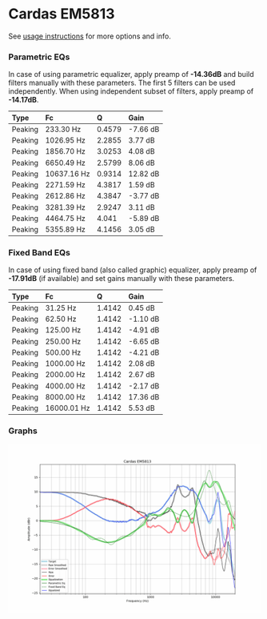 # Cardas EM5813
See [usage instructions](https://github.com/jaakkopasanen/AutoEq#usage) for more options and info.

### Parametric EQs
In case of using parametric equalizer, apply preamp of **-14.36dB** and build filters manually
with these parameters. The first 5 filters can be used independently.
When using independent subset of filters, apply preamp of **-14.17dB**.

| Type    | Fc          |      Q | Gain     |
|:--------|:------------|:-------|:---------|
| Peaking | 233.30 Hz   | 0.4579 | -7.66 dB |
| Peaking | 1026.95 Hz  | 2.2855 | 3.77 dB  |
| Peaking | 1856.70 Hz  | 3.0253 | 4.08 dB  |
| Peaking | 6650.49 Hz  | 2.5799 | 8.06 dB  |
| Peaking | 10637.16 Hz | 0.9314 | 12.82 dB |
| Peaking | 2271.59 Hz  | 4.3817 | 1.59 dB  |
| Peaking | 2612.86 Hz  | 4.3847 | -3.77 dB |
| Peaking | 3281.39 Hz  | 2.9247 | 3.11 dB  |
| Peaking | 4464.75 Hz  | 4.041  | -5.89 dB |
| Peaking | 5355.89 Hz  | 4.1456 | 3.05 dB  |

### Fixed Band EQs
In case of using fixed band (also called graphic) equalizer, apply preamp of **-17.91dB**
(if available) and set gains manually with these parameters.

| Type    | Fc          |      Q | Gain     |
|:--------|:------------|:-------|:---------|
| Peaking | 31.25 Hz    | 1.4142 | 0.45 dB  |
| Peaking | 62.50 Hz    | 1.4142 | -1.10 dB |
| Peaking | 125.00 Hz   | 1.4142 | -4.91 dB |
| Peaking | 250.00 Hz   | 1.4142 | -6.65 dB |
| Peaking | 500.00 Hz   | 1.4142 | -4.21 dB |
| Peaking | 1000.00 Hz  | 1.4142 | 2.08 dB  |
| Peaking | 2000.00 Hz  | 1.4142 | 2.67 dB  |
| Peaking | 4000.00 Hz  | 1.4142 | -2.17 dB |
| Peaking | 8000.00 Hz  | 1.4142 | 17.36 dB |
| Peaking | 16000.01 Hz | 1.4142 | 5.53 dB  |

### Graphs
![](./Cardas%20EM5813.png)